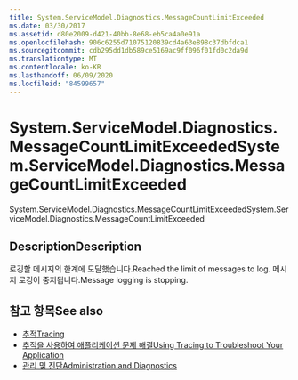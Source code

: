 ```yaml
---
title: System.ServiceModel.Diagnostics.MessageCountLimitExceeded
ms.date: 03/30/2017
ms.assetid: d80e2009-d421-40bb-8e68-eb5ca4a0e91a
ms.openlocfilehash: 906c6255d71075120839cd4a63e898c37dbfdca1
ms.sourcegitcommit: cdb295dd1db589ce5169ac9ff096f01fd0c2da9d
ms.translationtype: MT
ms.contentlocale: ko-KR
ms.lasthandoff: 06/09/2020
ms.locfileid: "84599657"
---
```

# <a name="systemservicemodeldiagnosticsmessagecountlimitexceeded"></a><span data-ttu-id="c38f7-102">System.ServiceModel.Diagnostics.MessageCountLimitExceeded</span><span class="sxs-lookup"><span data-stu-id="c38f7-102">System.ServiceModel.Diagnostics.MessageCountLimitExceeded</span></span>
<span data-ttu-id="c38f7-103">System.ServiceModel.Diagnostics.MessageCountLimitExceeded</span><span class="sxs-lookup"><span data-stu-id="c38f7-103">System.ServiceModel.Diagnostics.MessageCountLimitExceeded</span></span>  
  
## <a name="description"></a><span data-ttu-id="c38f7-104">Description</span><span class="sxs-lookup"><span data-stu-id="c38f7-104">Description</span></span>  
 <span data-ttu-id="c38f7-105">로깅할 메시지의 한계에 도달했습니다.</span><span class="sxs-lookup"><span data-stu-id="c38f7-105">Reached the limit of messages to log.</span></span> <span data-ttu-id="c38f7-106">메시지 로깅이 중지됩니다.</span><span class="sxs-lookup"><span data-stu-id="c38f7-106">Message logging is stopping.</span></span>  
  
## <a name="see-also"></a><span data-ttu-id="c38f7-107">참고 항목</span><span class="sxs-lookup"><span data-stu-id="c38f7-107">See also</span></span>

- [<span data-ttu-id="c38f7-108">추적</span><span class="sxs-lookup"><span data-stu-id="c38f7-108">Tracing</span></span>](index.md)
- [<span data-ttu-id="c38f7-109">추적을 사용하여 애플리케이션 문제 해결</span><span class="sxs-lookup"><span data-stu-id="c38f7-109">Using Tracing to Troubleshoot Your Application</span></span>](using-tracing-to-troubleshoot-your-application.md)
- [<span data-ttu-id="c38f7-110">관리 및 진단</span><span class="sxs-lookup"><span data-stu-id="c38f7-110">Administration and Diagnostics</span></span>](../index.md)
